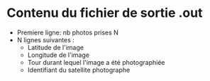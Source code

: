 # Contenu du fichier de sortie .out

* Premiere ligne: nb photos prises N
* N lignes suivantes : 
	* Latitude de l'image
	* Longitude de l'image
	* Tour durant lequel l'image a été photographiée
	* Identifiant du satellite photographe